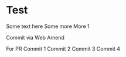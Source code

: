# Test

Some text here
Some more
More
1

Commit via Web
Amend

For PR
Commit 1
Commit 2
Commit 3
Commit 4
